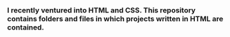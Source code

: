 ### I recently ventured into HTML and CSS. This repository contains folders and files in which projects written in HTML are contained.